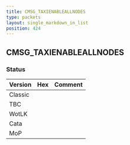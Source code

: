 ```yaml
---
title: CMSG_TAXIENABLEALLNODES
type: packets
layout: single_markdown_in_list
position: 424
---
```


## CMSG_TAXIENABLEALLNODES

### Status

Version | Hex | Comment
---------- | ---------- | ---------- 
Classic |  |  
TBC |  |  
WotLK |  |  
Cata |  |  
MoP |  |  
